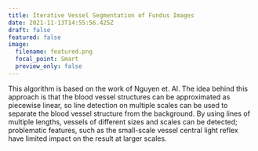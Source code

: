 ```yaml
---
title: Iterative Vessel Segmentation of Fundus Images
date: 2021-11-13T14:55:56.425Z
draft: false
featured: false
image:
  filename: featured.png
  focal_point: Smart
  preview_only: false
---
```

This algorithm is based on the work of Nguyen et. Al. The idea behind this approach is that the blood vessel structures can be approximated as piecewise linear, so line detection on multiple scales can be used to separate the blood vessel structure from the background. By using lines of multiple lengths, vessels of different sizes and scales can be detected; problematic features, such as the small-scale vessel central light reflex have limited impact on the result at larger scales.